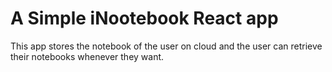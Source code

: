 # A Simple iNootebook React app

This app stores the notebook of the user on cloud and the user can retrieve their notebooks whenever they want.
